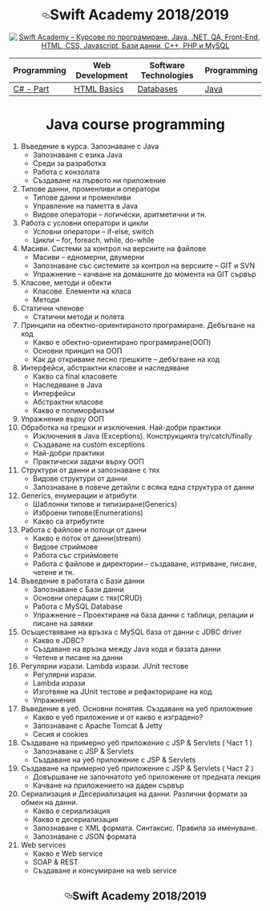 

<h1 align="center"><a id="user-content-swift-academy-20132014" class="anchor" aria-hidden="true" href="#swift-academy-20132014"><svg class="octicon octicon-link" viewBox="0 0 16 16" version="1.1" width="16" height="16" aria-hidden="true"><path fill-rule="evenodd" d="M4 9h1v1H4c-1.5 0-3-1.69-3-3.5S2.55 3 4 3h4c1.45 0 3 1.69 3 3.5 0 1.41-.91 2.72-2 3.25V8.59c.58-.45 1-1.27 1-2.09C10 5.22 8.98 4 8 4H4c-.98 0-2 1.22-2 2.5S3 9 4 9zm9-3h-1v1h1c1 0 2 1.22 2 2.5S13.98 12 13 12H9c-.98 0-2-1.22-2-2.5 0-.83.42-1.64 1-2.09V6.25c-1.09.53-2 1.84-2 3.25C6 11.31 7.55 13 9 13h4c1.45 0 3-1.69 3-3.5S14.5 6 13 6z"></path></svg></a>Swift Academy 2018/2019</h1>


  <p align="center"><a href="https://swift.bg/courses/java/" alt="Swift Academy – Курсове по програмиране. Java, .NET, QA, Front-End, HTML, CSS, Javascript, Бази данни, C++, PHP и MySQL" title="Swift Academy – Курсове по програмиране. Java, .NET, QA, Front-End, HTML, CSS, Javascript, Бази данни, C++, PHP и MySQL"><img src="http://swift.bg/wp-content/uploads/2015/06/logo.png" alt="Swift Academy – Курсове по програмиране. Java, .NET, QA, Front-End, HTML, CSS, Javascript, Бази данни, C++, PHP и MySQL" title="Swift Academy – Курсове по програмиране. Java, .NET, QA, Front-End, HTML, CSS, Javascript, Бази данни, C++, PHP и MySQL"></a></p>
  
  <!-- Table style-->
<table>
<thead>
<tr>
<th>Programming</th>
<th>Web Development</th>
<th>Software Technologies</th>
  <th>Programming</th>
</tr>
</thead>
<tbody>
<tr>
<td><a href="#c---part-i">C# - Part </a></td>
<td><a href="#html-basics">HTML Basics</a></td>
<td><a href="https://github.com/Aftohtont/Swift-Home-Work/tree/master/Java/Introduction_01/Introduction/13sqldatabase">Databases</a></td>
  <td><a href="https://github.com/Aftohtont/Swift-Home-Work/tree/master/Java/Introduction_01/Introduction">Java</a></td>
</tr>
<tr></table>

<h1 align="center">Java course programming</h1>
  <!-- Programming course-->
<ol>
<li>Въведение в курса. Запознаване с Java
<ul>
<li>Запознаване с езика Java</li>
<li>Среди за разработка</li>
<li>Работа с конзолата</li>
<li>Създаване на първото ни приложение</li>
</ul>
</li>
<li>Типове данни, променливи и оператори
<ul>
<li>Типове данни и променливи</li>
<li>Управление на паметта в Java</li>
<li>Видове оператори – логически, аритметични и тн.</li>
</ul>
</li>
<li>Работа с условни оператори и цикли
<ul>
<li>Условни оператори – if-else, switch</li>
<li>Цикли – for, foreach, while, do-while</li>
</ul>
</li>
<li>Масиви. Системи за контрол на версиите на файлове
<ul>
<li>Масиви – едномерни, двумерни</li>
<li>Запознаване със системите за контрол на версиите – GIT и SVN</li>
<li>Упражнение – качване на домашните до момента на GIT сървър</li>
</ul>
</li>
<li>Класове, методи и обекти
<ul>
<li>Класове. Елементи на класа</li>
<li>Методи</li>
</ul>
</li>
<li>Статични членове
<ul>
<li>Статични методи и полета</li>
</ul>
</li>
<li>Принципи на обектно-ориентираното програмиране. Дебъгване на код
<ul>
<li>Какво е обектно-ориентирано програмиране(ООП)</li>
<li>Основни принцип на ООП</li>
<li>Как да откриваме лесно грешките – дебъгване на код </li>
</ul>
</li>
<li>Интерфейси, абстрактни класове и наследяване
<ul>
<li>Какво са final класовете</li>
<li>Наследяване в Java</li>
<li>Интерфейси</li>
<li>Абстрактни класове</li>
<li>Какво е полиморфизъм</li>
</ul>
</li>
<li>Упражнения върху ООП
	</li>
<li>Обработка на грешки и изключения. Най-добри практики
<ul>
<li>Изключения в Java (Exceptions). Конструкцията try/catch/finally</li>
<li>Създаване на custom exceptions</li>
<li>Най-добри практики</li>
<li>Практически задачи върху ООП</li>
</ul>
</li>
<li>Структури от данни и запознаване с тях
<ul>
<li>Видове структури от данни</li>
<li>Запознаване в повече детайли с всяка една структура от данни</li>
</ul>
</li>
<li>Generics, енумерации и атрибути
<ul>
<li>Шаблонни типове и типизиране(Generics)</li>
<li>Изброени типове(Enumerations)</li>
<li>Какво са атрибутите</li>
</ul>
</li>
<li>Работа с файлове и потоци от данни
<ul>
<li>Какво е поток от данни(stream)</li>
<li>Видове стриймове</li>
<li>Работа със стриймовете</li>
<li>Работа с файлове и директории – създаване, изтриване, писане, четене и тн.</li>
</ul>
</li>
<li>Въведение в работата с Бази данни
<ul>
<li>Запознаване с Бази данни</li>
<li>Основни операции с тях(CRUD)</li>
<li>Работа с MySQL Database</li>
<li>Упражнение – Проектиране на база данни с таблици, релации и писане на заявки</li>
</ul>
</li>
<li>Осъществяване на връзка с MySQL база от данни с JDBC driver
<ul>
<li>Какво е JDBC?</li>
<li>Създаване на връзка между Java кода и базата данни</li>
<li>Четене и писане на данни</li>
</ul>
</li>
<li>Регулярни изрази. Lambda изрази. JUnit тестове
<ul>
<li>Регулярни изрази. </li>
<li>Lambda изрази</li>
<li>Изготвяне на JUnit тестове и рефакториране на код </li>
<li>Упражнения</li>
</ul>
</li>
<li>Въведение в уеб. Основни понятия. Създаване на уеб приложение
<ul>
<li>Какво е уеб приложение и от какво е изградено?</li>
<li>Запознаване с Apache Tomcat &amp; Jetty</li>
<li>Сесия и cookies</li>
</ul>
</li>
<li>Създаване на примерно уеб приложение с JSP &amp; Servlets ( Част 1 )
<ul>
<li>Запознаване с JSP &amp; Servlets</li>
<li>Създаване на уеб приложение с JSP &amp; Servlets</li>
</ul>
</li>
<li>Създаване на примерно уеб приложение с JSP &amp; Servlets ( Част 2 )
<ul>
<li>Довършване не започнатото уеб приложение от предната лекция</li>
<li>Качване на приложението на даден сървър</li>
</ul>
</li>
<li>Сериализация и Десериализация на данни. Различни формати за обмен на данни.
<ul>
<li>Какво е сериализация</li>
<li>Какво е десериализация</li>
<li>Запознаване с XML формата. Синтаксис. Правила за именуване.</li>
<li>Запознаване с JSON формата</li>
</ul>
</li>
<li>Web services
<ul>
<li>Какво е Web service</li>
<li>SOAP &amp; REST</li>
<li>Създаване и консумиране на web service</li>
</ul>
</li>
</ol>

<article class="markdown-body entry-content p-5" itemprop="text"><h1 align="center"><a id="user-content-telerik-academy-20132014" class="anchor" aria-hidden="true" href="#telerik-academy-20132014"><svg class="octicon octicon-link" viewBox="0 0 16 16" version="1.1" width="16" height="16" aria-hidden="true"><path fill-rule="evenodd" d="M4 9h1v1H4c-1.5 0-3-1.69-3-3.5S2.55 3 4 3h4c1.45 0 3 1.69 3 3.5 0 1.41-.91 2.72-2 3.25V8.59c.58-.45 1-1.27 1-2.09C10 5.22 8.98 4 8 4H4c-.98 0-2 1.22-2 2.5S3 9 4 9zm9-3h-1v1h1c1 0 2 1.22 2 2.5S13.98 12 13 12H9c-.98 0-2-1.22-2-2.5 0-.83.42-1.64 1-2.09V6.25c-1.09.53-2 1.84-2 3.25C6 11.31 7.55 13 9 13h4c1.45 0 3-1.69 3-3.5S14.5 6 13 6z"></path></svg></a>Swift Academy 2018/2019</h1>
